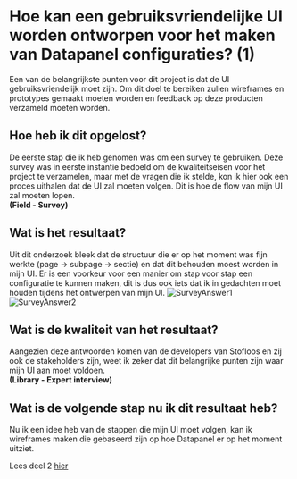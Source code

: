 # Hoe kan een gebruiksvriendelijke UI worden ontworpen voor het maken van Datapanel configuraties? (1)
Een van de belangrijkste punten voor dit project is dat de UI gebruiksvriendelijk moet zijn. Om dit doel te bereiken zullen wireframes en prototypes gemaakt moeten worden en feedback op deze producten verzameld moeten worden.

## Hoe heb ik dit opgelost?
De eerste stap die ik heb genomen was om een survey te gebruiken. Deze survey was in eerste instantie bedoeld om de kwaliteitseisen voor het project te verzamelen, maar met de vragen die ik stelde, kon ik hier ook een proces uithalen dat de UI zal moeten volgen. Dit is hoe de flow van mijn UI zal moeten lopen.  
**(Field - Survey)**

## Wat is het resultaat?
Uit dit onderzoek bleek dat de structuur die er op het moment was fijn werkte (page -> subpage -> sectie) en dat dit behouden moest worden in mijn UI. Er is een voorkeur voor een manier om stap voor stap een configuratie te kunnen maken, dit is dus ook iets dat ik in gedachten moet houden tijdens het ontwerpen van mijn UI.
![SurveyAnswer1](https://github.com/Timsel1/PortfolioS5/assets/90602424/7fd2e9a9-c7ce-44cb-9ab7-226e5917d560)
![SurveyAnswer2](https://github.com/Timsel1/PortfolioS5/assets/90602424/9c70cae2-738b-4640-858c-1e85c4d55fe3)

## Wat is de kwaliteit van het resultaat?
Aangezien deze antwoorden komen van de developers van Stofloos en zij ook de stakeholders zijn, weet ik zeker dat dit belangrijke punten zijn waar mijn UI aan moet voldoen.  
**(Library - Expert interview)**

## Wat is de volgende stap nu ik dit resultaat heb?
Nu ik een idee heb van de stappen die mijn UI moet volgen, kan ik wireframes maken die gebaseerd zijn op hoe Datapanel er op het moment uitziet.

Lees deel 2 [hier](https://github.com/Timsel1/PortfolioS5/blob/main/Nederlands/Documentatie/Research/GebruiksvriendelijkeUI2.md)
